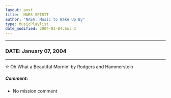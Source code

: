 ```yaml
---
layout: post
title:  MARS SPIRIT
author: "NASA: Music to Wake Up By"
type: MusicPlaylist
date_modified: 2004-01-04:Sol 3
---
```


----
### DATE: January 07, 2004
----
✫ Oh What a Beautiful Mornin' by Rodgers and Hammerstein

##### Comment:
* No mission comment
